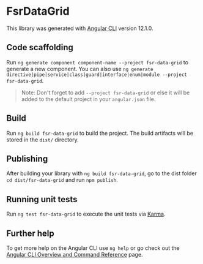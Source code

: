 # FsrDataGrid

This library was generated with [Angular CLI](https://github.com/angular/angular-cli) version 12.1.0.

## Code scaffolding

Run `ng generate component component-name --project fsr-data-grid` to generate a new component. You can also use `ng generate directive|pipe|service|class|guard|interface|enum|module --project fsr-data-grid`.
> Note: Don't forget to add `--project fsr-data-grid` or else it will be added to the default project in your `angular.json` file. 

## Build

Run `ng build fsr-data-grid` to build the project. The build artifacts will be stored in the `dist/` directory.

## Publishing

After building your library with `ng build fsr-data-grid`, go to the dist folder `cd dist/fsr-data-grid` and run `npm publish`.

## Running unit tests

Run `ng test fsr-data-grid` to execute the unit tests via [Karma](https://karma-runner.github.io).

## Further help

To get more help on the Angular CLI use `ng help` or go check out the [Angular CLI Overview and Command Reference](https://angular.io/cli) page.
